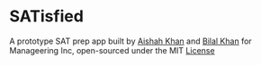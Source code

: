 # SATisfied


A prototype SAT prep app built by [Aishah Khan](https://github.com/AKhan-20) and [Bilal Khan](https://github.com/bkkaggle) for Manageering Inc, open-sourced under the MIT [License](https://github.com/bkkaggle/SATisfied)
